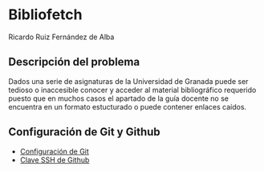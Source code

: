# Bibliofetch

Ricardo Ruiz Fernández de Alba

## Descripción del problema

Dados una serie de asignaturas de la Universidad de Granada puede ser tedioso o inaccesible conocer y acceder al material bibliográfico requerido puesto que en muchos casos el apartado de la guía docente no se encuentra en un formato estucturado o puede contener enlaces caídos.

## Configuración de Git y Github

- [Configuración de Git](docs/git_config.png)
- [Clave SSH de Github](docs/ssh_key.png)